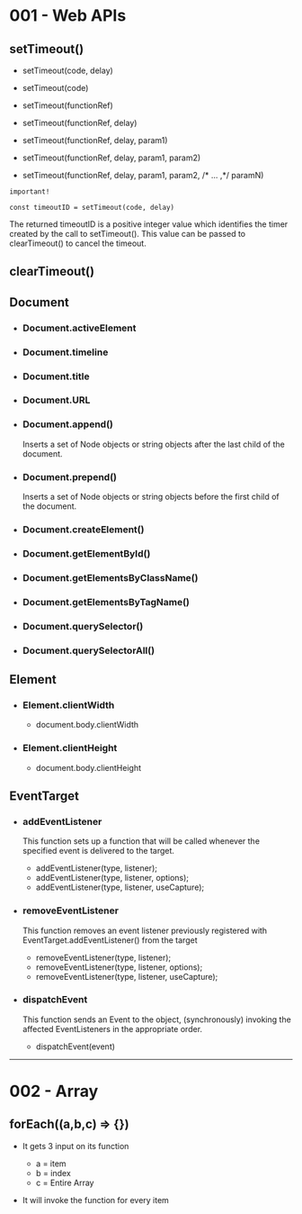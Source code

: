 # 001 - Web APIs

## setTimeout()

* setTimeout(code, delay)
* setTimeout(code)

* setTimeout(functionRef)
* setTimeout(functionRef, delay)
* setTimeout(functionRef, delay, param1)
* setTimeout(functionRef, delay, param1, param2)
* setTimeout(functionRef, delay, param1, param2, /* ... ,*/ paramN)

`important!` 

    const timeoutID = setTimeout(code, delay)

The returned timeoutID is a positive integer value which identifies the timer created by the call to setTimeout(). This value can be passed to clearTimeout() to cancel the timeout.

## clearTimeout()
 
## Document 

* ### Document.activeElement

* ### Document.timeline

* ### Document.title

* ### Document.URL

* ### Document.append()
  Inserts a set of Node objects or string objects after the last child of the document.

* ### Document.prepend()
  Inserts a set of Node objects or string objects before the first child of the document.

* ### Document.createElement()

* ### Document.getElementById()

* ### Document.getElementsByClassName()

* ### Document.getElementsByTagName()

* ### Document.querySelector()

* ### Document.querySelectorAll()

## Element

* ### Element.clientWidth
  * document.body.clientWidth

* ### Element.clientHeight
  * document.body.clientHeight

## EventTarget

* ### addEventListener
  This function sets up a function that will be called whenever the specified event is delivered to the target.

  * addEventListener(type, listener);
  * addEventListener(type, listener, options);
  * addEventListener(type, listener, useCapture);

* ### removeEventListener
  This function removes an event listener previously registered with EventTarget.addEventListener() from the target

  * removeEventListener(type, listener);
  * removeEventListener(type, listener, options);
  * removeEventListener(type, listener, useCapture);

* ### dispatchEvent
  This function sends an Event to the object, (synchronously) invoking the affected EventListeners in the appropriate order. 

  * dispatchEvent(event)







**************************
# 002 - Array

## forEach((a,b,c) => {})
* It gets 3 input on its function

  * a = item
  * b = index
  * c = Entire Array

* It will invoke the function for every item